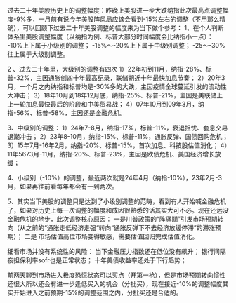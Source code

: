 过去二十年美股历史上的调整幅度：昨晚上美股进一步大跌纳指此次最高点调整幅度-9%多，一月前有说今年美股阵风局应该会看到-15%左右的调整（不用那么精确），可以回顾下过去二十年美股调整的幅度来为当下做个参考：
1、在个人判断体系里美股调整幅度（以纳指为例、标普大部分时间幅度会比纳指小一点）：
-10%上下属于小级别的调整；
-15%～-20%上下属于中级别调整；
-25～-30%往上属于大级别调整。

2 、过去二十年里，大级别的调整有四次
1）22年初到11月，纳指-28%、标普-32%，主因通胀创四十年最高纪录，联储胡近十年最快加息节奏；
2）20年3月，一个月之内纳指和标普均是-30%多的大跌，主因疫情全球蔓延引发的流动性大冲击；
3）18年10月到18年12月底，纳指-25%、标普-21%，主因是美联储上上一轮加息最快最后的阶段和中美贸易战；
4）07年10月到09年3月，纳指-56%、标普-58%，主因还是金融危机。

3、中级别的调整：
1）24年7-8月，纳指-17%，标普-11%，衰退担忧、套息交易退潮冲击；
2）23年8-10月，纳指-15%、标普-11%，通胀反弹、国债回购危机；
3）15年7月-16年2月，纳指-20%、标普-15%，首次加息、科技股估值消化；
4）11年5673月-11月，纳指-20%、标普-23%，主因是欧债危机、美国经济增长放缓；

4、小级别（-10%）的调整，最近两次就是24年4月（纳指-10%），23年2月-3月，如果再往前看每年都会有一到两次。

5、其实当下美股的调整只是达到了小级别调整的范畴，看到有人开始喊金融危机了，如果对历史上每一次调整的幅度和成因很熟悉的话其实大可不必。现在还远没金融危机的地步，此次调整核心原因：
一是川普政策的“阵痛期”引发市场预期转向（从之前的“通胀走低经济走强“转向“通胀反弹下不去经济放缓停滞”的滞涨预期）；
二是 市场估值高位市场变得敏感，需要估值回归完成估值消化。

细看市场并没有系统性的风险：
当下金融压力指数还在低位没有飙升；
银行间隔夜担保利率sofr也是正常状态；
十年美债收益率还处于下行趋势；

前两天聊到市场进入极度恐慌状态可以买点（开第一枪），但是市场预期转向惯性还很大所以还会有进一步逢低买入的机会（分批买），现在接近-10%的调整幅度其实开始进入之前预期-15%的调整范围之内，分批买还是合适的。